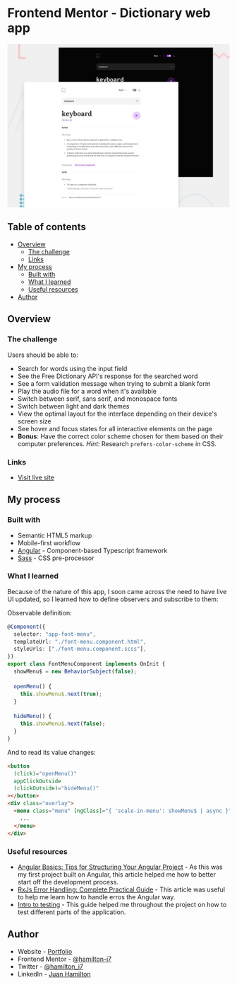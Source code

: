 # Frontend Mentor - Dictionary web app

![Design preview for the Dictionary web app coding challenge](./preview.jpg)

## Table of contents

- [Overview](#overview)
  - [The challenge](#the-challenge)
  - [Links](#links)
- [My process](#my-process)
  - [Built with](#built-with)
  - [What I learned](#what-i-learned)
  - [Useful resources](#useful-resources)
- [Author](#author)

## Overview

### The challenge

Users should be able to:

- Search for words using the input field
- See the Free Dictionary API's response for the searched word
- See a form validation message when trying to submit a blank form
- Play the audio file for a word when it's available
- Switch between serif, sans serif, and monospace fonts
- Switch between light and dark themes
- View the optimal layout for the interface depending on their device's screen size
- See hover and focus states for all interactive elements on the page
- **Bonus**: Have the correct color scheme chosen for them based on their computer preferences. _Hint_: Research `prefers-color-scheme` in CSS.

### Links

- [Visit live site](https://dictionary-web-app-gold.vercel.app/browse)

## My process

### Built with

- Semantic HTML5 markup
- Mobile-first workflow
- [Angular](https://angular.io/) - Component-based Typescript framework
- [Sass](https://sass-lang.com/) - CSS pre-processor

### What I learned

Because of the nature of this app, I soon came across the need to have live UI updated, so I learned how to define observers and subscribe to them:

Observable definition:

```ts
@Component({
  selector: "app-font-menu",
  templateUrl: "./font-menu.component.html",
  styleUrls: ["./font-menu.component.scss"],
})
export class FontMenuComponent implements OnInit {
  showMenu$ = new BehaviorSubject(false);

  openMenu() {
    this.showMenu$.next(true);
  }

  hideMenu() {
    this.showMenu$.next(false);
  }
}
```

And to read its value changes:

```html
<button
  (click)="openMenu()"
  appClickOutside
  (clickOutside)="hideMenu()"
></button>
<div class="overlay">
  <menu class="menu" [ngClass]="{ 'scale-in-menu': showMenu$ | async }">
    ...
  </menu>
</div>
```

### Useful resources

- [Angular Basics: Tips for Structuring Your Angular Project](https://www.telerik.com/blogs/angular-basics-tips-structuring-angular-project) - As this was my first project built on Angular, this article helped me how to better start off the development process.
- [RxJs Error Handling: Complete Practical Guide](https://blog.angular-university.io/rxjs-error-handling) - This article was useful to help me learn how to handle erros the Angular way.
- [Intro to testing](https://angular.io/guide/testing) - This guide helped me throughout the project on how to test different parts of the application.

## Author

- Website - [Portfolio](https://juanhamilton.vercel.app)
- Frontend Mentor - [@hamilton-i7](https://www.frontendmentor.io/profile/hamilton-i7)
- Twitter - [@hamilton_i7](https://www.twitter.com/hamilton_i7)
- LinkedIn - [Juan Hamilton](https://www.linkedin.com/in/juan-hamilton-edwards/)
